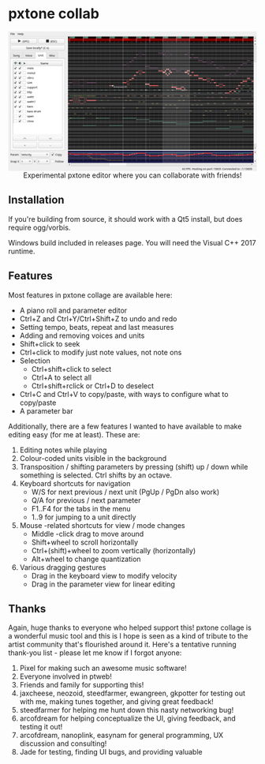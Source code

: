 # pxtone collab
<div align="center"> <img src="screenshot.png" alt="ptcollab" style="display: block" /> </div>
<div align="center">Experimental pxtone editor where you can collaborate with friends!</div>

## Installation
If you're building from source, it should work with a Qt5 install, but does
require ogg/vorbis.

Windows build included in releases page. You will need the Visual C++ 2017
runtime.

## Features
Most features in pxtone collage are available here:
- A piano roll and parameter editor
- Ctrl+Z and Ctrl+Y/Ctrl+Shift+Z to undo and redo
- Setting tempo, beats, repeat and last measures
- Adding and removing voices and units
- Shift+click to seek
- Ctrl+click to modify just note values, not note ons
- Selection
  - Ctrl+shift+click to select
  - Ctrl+A to select all
  - Ctrl+shift+rclick or Ctrl+D to deselect
- Ctrl+C and Ctrl+V to copy/paste, with ways to configure what
  to copy/paste
- A parameter bar

Additionally, there are a few features I wanted to have
available to make editing easy (for me at least). These are:
1. Editing notes while playing
2. Colour-coded units visible in the background
3. Transposition / shifting parameters by pressing (shift)
   up / down while something is selected. Ctrl shifts by an
   octave.
4. Keyboard shortcuts for navigation
   - W/S for next previous / next unit (PgUp / PgDn also work)
   - Q/A for previous / next parameter
   - F1..F4 for the tabs in the menu
   - 1..9 for jumping to a unit directly
5. Mouse -related shortcuts for view / mode changes
   - Middle -click drag to move around
   - Shift+wheel to scroll horizontally
   - Ctrl+(shift)+wheel to zoom vertically (horizontally)
   - Alt+wheel to change quantization
6. Various dragging gestures
   - Drag in the keyboard view to modify velocity
   - Drag in the parameter view for linear editing
  
## Thanks
Again, huge thanks to everyone who helped support this! pxtone
collage is a wonderful music tool and this is I hope is seen as
a kind of tribute to the artist community that's flourished
around it. Here's a tentative running thank-you list - please
let me know if I forgot anyone:
1. Pixel for making such an awesome music software!
2. Everyone involved in ptweb!
3. Friends and family for supporting this!
4. jaxcheese, neozoid, steedfarmer, ewangreen, gkpotter for testing out
   with me, making tunes together, and giving great feedback!
5. steedfarmer for helping me hunt down this nasty networking bug!
6. arcofdream for helping conceptualize the UI, giving feedback,
   and testing it out!
7. arcofdream, nanoplink, easynam for general programming, UX
   discussion and consulting!
8. Jade for testing, finding UI bugs, and providing valuable
